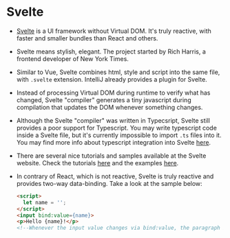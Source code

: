# Svelte

* [Svelte](https://svelte.dev/) is a UI framework without Virtual DOM. It's truly reactive, with faster and smaller bundles than React and others. 

* Svelte means stylish, elegant. The project started by Rich Harris, a frontend developer of New York Times.  

* Similar to Vue, Svelte combines html, style and script into the same file, with `.svelte` extension. IntelliJ already provides a plugin for Svelte. 

* Instead of processing Virtual DOM during runtime to verify what has changed, Svelte "compiler" generates a tiny javascript during compilation that updates the DOM whenever something changes. 

* Although the Svelte "compiler" was written in Typecsript, Svelte still provides a poor support for Typescript. You may write typescript code inside a Svelte file, but it's currently impossible to import `.ts` files into it. You may find more info about typescript integration into Svelte [here](https://dev.to/mhaecker/use-typescript-with-svelte-sapper-45n8).

* There are several nice tutorials and samples available at the Svelte website. Check the tutorials [here](https://svelte.dev/tutorial/basics) and the examples [here](https://svelte.dev/examples#hello-world).

* In contrary of React, which is not reactive, Svelte is truly reactive and provides two-way data-binding. Take a look at the sample below:

  ```html
  <script>
  	let name = '';
  </script>
  <input bind:value={name}>
  <p>Hello {name}!</p>
  <!--Whenever the input value changes via bind:value, the paragraph is updated -->
  ```

  
